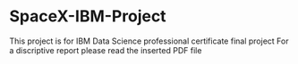 # SpaceX-IBM-Project
This project is for IBM Data Science professional certificate final project 
For a discriptive report please read the inserted PDF file
